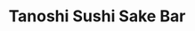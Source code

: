 ---
layout: place
title: "Tanoshi Sushi Sake Bar"
permalink: /new-york/new-york/tanoshi-sushi-sake-bar.html
stateAbbr: NY
stateName: New York
cityName: New York
seo:
  name: "Tanoshi Sushi Sake Bar"
  type: Restaurant
  links: http://tanoshisushinyc.com/?y_source=1_MjIzNzEyNzYtNzE1LWxvY2F0aW9uLndlYnNpdGU%3D
description: "Small, low-key Japanese pick offering high-quality omakase meals & a BYO policy. Tanoshi Sushi Sake Bar serves delicious sushi in New York, New York. Try fresh Japanese dishes for a great dining experience. Available for takeout, delivery, lunch, and dinner."
place_id: ChIJd35w0MZYwokR7LgKqfX4tXM
photos:
  - name: >-
      places/ChIJd35w0MZYwokR7LgKqfX4tXM/photos/AeeoHcLKQmUnZjC3K26mugd8uyVDKc3VceXK1BKHqepl-X4eWa8i3YdupvtUCL2JN1mLGWvQPd0F55A91YfvLYWNI243EQDrcOUQHLeqE02wP1mZwDw31794Zw-8Fa6kJtveJcxUPj0olsal-JeiNcVX5FluLrI1kWm-cnQ6QBj4Lk7vMBagdRnekCakLj94QH0qSNybmHJkln9kJu-8eyDFnLulk7e0u5HjUUBrO7wtHPFXYReI6pW7a1dGow5TpEjjHmoaar4B1HTYaUQbhPEgAuI-ulx7jze2YXh6izXddQNK6A-VE-yBe1Co7MO4ZVRunTzS91VNRNJtDNPG65c7UIq8NIJ1dmlGl5mz_W-ew8_3GmW9X0LFgUCgJvRAvioxpW3jlGCWJgwL-W_40aRZ4CDYnaZGg79-OgmUlAskJaQ
    widthPx: 3024
    heightPx: 4032
    authorAttributions:
      - displayName: H C
        uri: https://maps.google.com/maps/contrib/111005074399886173100
        photoUri: >-
          https://lh3.googleusercontent.com/a-/ALV-UjUZnGkLWYIYPSNYZytkmHqh_sMby5rFF59-3smnm1qv7FqU43pF=s100-p-k-no-mo
    flagContentUri: >-
      https://www.google.com/local/imagery/report/?cb_client=maps_api_places.places_api&image_key=!1e10!2sCIHM0ogKEICAgMCwoI_8Nw&hl=en-US
    googleMapsUri: >-
      https://www.google.com/maps/place//data=!3m4!1e2!3m2!1sCIHM0ogKEICAgMCwoI_8Nw!2e10!4m2!3m1!1s0x89c258c6d0707e77:0x73b5f8f5a90ab8ec
  - name: >-
      places/ChIJd35w0MZYwokR7LgKqfX4tXM/photos/AeeoHcLz2BEpwuTeXSrucIGg6n_JH6Y63hVitoZzSAzCTCpkB8zIcJsmLZySB9Slgy7onIPmDk5wfyhaYLwyXfQWTLMK-LzTwmumcooD7CSDf28Ba54xn3aOf9MA2GRPkPfdJiz_OXNhP1oImyYVSjTKF4trQqvhzyRjYbv2wW6wV9UCtZ8KsqfAyjlq5osI2rqsZ3iQ7k-geQ6CTzqzVyySJWNzQ7OeQKp0QyP_sF8TMdxTkIcDVOH_mi1btNfiVcIEAedNqI3xbrhxXo1Mp82zOzY83zit68fM9Tf6Hhmc
    widthPx: 1000
    heightPx: 750
    authorAttributions:
      - displayName: Tanoshi Sushi Sake Bar
        uri: https://maps.google.com/maps/contrib/102659668981876945027
        photoUri: >-
          https://lh3.googleusercontent.com/a-/ALV-UjUOPV8ERZhLB6wKKFqQcG1IHF5NcBfuXj8GfGHcGHeaPgQq=s100-p-k-no-mo
    flagContentUri: >-
      https://www.google.com/local/imagery/report/?cb_client=maps_api_places.places_api&image_key=!1e10!2sAF1QipOlKOZEMy7EAis2T4RCn1DgflFJ-pIz7l4SPw&hl=en-US
    googleMapsUri: >-
      https://www.google.com/maps/place//data=!3m4!1e2!3m2!1sAF1QipOlKOZEMy7EAis2T4RCn1DgflFJ-pIz7l4SPw!2e10!4m2!3m1!1s0x89c258c6d0707e77:0x73b5f8f5a90ab8ec
  - name: >-
      places/ChIJd35w0MZYwokR7LgKqfX4tXM/photos/AeeoHcKu7ubOLD2gnF7G4drROrvMPSuNpC59Dh7RmMj0HUdnKHO12rFnt0ohZNYM4u5_8L_eRCa2TegezcrNkNyxJjZQfvU1GfiZl0HskZ-j-dz7kTSbLacDkrJUU115RhnKpPDjRBBmjHp6Z3HsPa9wciULveYhLWRPuP6XucZPhWGIUhosNnCZHWCz2EUZSr50M0K43NCwv9_tj1JD_8KmAL0sRGHn6slcdeAUXvppTYQLV0ePFgIk7m-3AosRS17Uqas9R65JRa6H3hRXt9DFW7MzUnX1GFV4KFoSDDpR
    widthPx: 820
    heightPx: 312
    authorAttributions:
      - displayName: Tanoshi Sushi Sake Bar
        uri: https://maps.google.com/maps/contrib/102659668981876945027
        photoUri: >-
          https://lh3.googleusercontent.com/a-/ALV-UjUOPV8ERZhLB6wKKFqQcG1IHF5NcBfuXj8GfGHcGHeaPgQq=s100-p-k-no-mo
    flagContentUri: >-
      https://www.google.com/local/imagery/report/?cb_client=maps_api_places.places_api&image_key=!1e10!2sAF1QipMATyL4uq2cAVMCS2A58hFcnDqiEYVyO-QRow&hl=en-US
    googleMapsUri: >-
      https://www.google.com/maps/place//data=!3m4!1e2!3m2!1sAF1QipMATyL4uq2cAVMCS2A58hFcnDqiEYVyO-QRow!2e10!4m2!3m1!1s0x89c258c6d0707e77:0x73b5f8f5a90ab8ec
  - name: >-
      places/ChIJd35w0MZYwokR7LgKqfX4tXM/photos/AeeoHcJjpFQ2J2X-VhFqDU8mOXHezo5cjFNuEZyjoM_1rvQs1yFq4UlglNLINROwFi63iVywQcsCm-u1PSUh2yaIurzsh9i5za1gzodsPYd3l_Z_oY14S3G-iuF6LrfyRafNL60rEmmNju-M1_sJ7cE0asQtJF304dpetquwGzb8q07n037KigpvKteVZRcah_7qRrkMZJPw-4xRcZ5wcHvaZVt6NmLADeJUXnmNJShLW9by0fCzBjb6_mxo3ub7CqhjUjMujWJARkHGvlbmalSIQ9qfx4PZyVLve9exlII9isltqvWznUKTSeUALt4seLi_2UUyD93gAQVq4m0joDGNiU-6RBYYzODb2ByEbW5tGp8KK_qW32ventP1l3CmwckcTgMyW0lxG1Ok0aosbKovKV9AbQlBMGz0FEXOICXMwNW5FUj9
    widthPx: 4032
    heightPx: 3024
    authorAttributions:
      - displayName: Katie Nelson
        uri: https://maps.google.com/maps/contrib/104909516826645911456
        photoUri: >-
          https://lh3.googleusercontent.com/a-/ALV-UjVXRmsozVGhTmAFfOFdJoT4z2m0Lf1vKWIVPXOu3xuJlYbAD0fI=s100-p-k-no-mo
    flagContentUri: >-
      https://www.google.com/local/imagery/report/?cb_client=maps_api_places.places_api&image_key=!1e10!2sCIHM0ogKEICAgIDr2ffsuwE&hl=en-US
    googleMapsUri: >-
      https://www.google.com/maps/place//data=!3m4!1e2!3m2!1sCIHM0ogKEICAgIDr2ffsuwE!2e10!4m2!3m1!1s0x89c258c6d0707e77:0x73b5f8f5a90ab8ec
  - name: >-
      places/ChIJd35w0MZYwokR7LgKqfX4tXM/photos/AeeoHcIhhrunTQmhR0mvyhxg1ZBTdJKgXXhfysnWo0b4yq5wdgA-CRyiqWBwHUbr7fH4nLw0C-6nxHysgELu04e-IVpaFu1kK4S8_NoUl4JiHN9iFWuioYJoxWSGF5MGhwcPNjjbSoTLdwiXc2QMtcKdGDWZzmw-_jL9jHTXKSqBFlCj0a2NG3QqsQgIkKOWQwEvAakvSVNpuKPF5BdZABTlaf8uSwJKhOPuVzHX0hLLQNnxOyownUDfgWzoyiH5wuNO7v6vZ14eV_wzOBnYPco68UZyZrfP1jMmcQ4JCncq
    widthPx: 1000
    heightPx: 664
    authorAttributions:
      - displayName: Tanoshi Sushi Sake Bar
        uri: https://maps.google.com/maps/contrib/102659668981876945027
        photoUri: >-
          https://lh3.googleusercontent.com/a-/ALV-UjUOPV8ERZhLB6wKKFqQcG1IHF5NcBfuXj8GfGHcGHeaPgQq=s100-p-k-no-mo
    flagContentUri: >-
      https://www.google.com/local/imagery/report/?cb_client=maps_api_places.places_api&image_key=!1e10!2sAF1QipOrqwNzyMf8dmqUm1g44rTCIcipCspfEynVnw&hl=en-US
    googleMapsUri: >-
      https://www.google.com/maps/place//data=!3m4!1e2!3m2!1sAF1QipOrqwNzyMf8dmqUm1g44rTCIcipCspfEynVnw!2e10!4m2!3m1!1s0x89c258c6d0707e77:0x73b5f8f5a90ab8ec
  - name: >-
      places/ChIJd35w0MZYwokR7LgKqfX4tXM/photos/AeeoHcIMAT2rs9eUEP39voZniedSL-soQi0K5zKIMrR6HvDDeok1qv7qflLZ1m3KIOMscyrEwwOOQ1S4LdF7m_7tItJbO2YBS5eCUFfJ8kYj4ghWGliAjjloPjJ5hupb17axezN-45nO2Kq0FkefFAAVBWYQCPsM_qt7ARuMgo6P0paNNghmo4GlilmHEtLyWr9y3--r_hEEpF3iSWBoKMHuj4oUiZ-vgO8qj1U_9PZtAwR1VxTXok3ZSo9td4nZjUODzo1DnB4AiZInO4gcpx4RgHj866v9-m55lOn6BFbKflwooZ377VikmBUrm7tcYE3JUYrU6TSU7U1rPG-HUTlYMZrYVOt0SkEWblaGGgzofTVtXunG46CygWvA4wmygptYuOyaLWSmWbeuobJVtqhSWf_iaZ7woG-i-9dMdVKrRllHG_Ey
    widthPx: 4800
    heightPx: 4436
    authorAttributions:
      - displayName: Edward M
        uri: https://maps.google.com/maps/contrib/101762780361561123522
        photoUri: >-
          https://lh3.googleusercontent.com/a/ACg8ocKnT5Wq6mjDSweR277mmyvwCkD4cWoAr9MpgCp4hZFyRl40rZEp=s100-p-k-no-mo
    flagContentUri: >-
      https://www.google.com/local/imagery/report/?cb_client=maps_api_places.places_api&image_key=!1e10!2sCIHM0ogKEICAgIDpguHW8gE&hl=en-US
    googleMapsUri: >-
      https://www.google.com/maps/place//data=!3m4!1e2!3m2!1sCIHM0ogKEICAgIDpguHW8gE!2e10!4m2!3m1!1s0x89c258c6d0707e77:0x73b5f8f5a90ab8ec
  - name: >-
      places/ChIJd35w0MZYwokR7LgKqfX4tXM/photos/AeeoHcK5AyfI6L3CsNTYNZIXfxpCwrMmHD-gxBp-w7YT6onjEjg4OdihOTcwmDwsUN3hBlLtgXOO48X7x8jQ0hFtD-06Sm3y-GwlARNcu-iSd4mtGrNpczRbYOUQOPyD025ZOSD37IPFMbpM2XeBTVQGgm0tNGtPYzSeFmZG9HVJMnhPJqAHW9elR_ibspTiMtzpWdEHoCw_6703ixzv2WcxHxYM6hBZzTtNPVUvDbXNsl01mkLAuP5up1CRfEb_6_SXq1MTGvsffyzJ46YgTNyMKOb6fvQPCfjmGxSv2pwn63mQtglb2xoRRNPq0jkbYw1L1WneHbeCN6jwnBbs8COxm2s1ARtuDSJrAgJMDeinZlNsPs1_yfpFfB6vGRVx547Hkmf0nHbehQPzuev2O002VHccFVqqCeK-8J4Il4QoqT5iRw
    widthPx: 4800
    heightPx: 3648
    authorAttributions:
      - displayName: Edward M
        uri: https://maps.google.com/maps/contrib/101762780361561123522
        photoUri: >-
          https://lh3.googleusercontent.com/a/ACg8ocKnT5Wq6mjDSweR277mmyvwCkD4cWoAr9MpgCp4hZFyRl40rZEp=s100-p-k-no-mo
    flagContentUri: >-
      https://www.google.com/local/imagery/report/?cb_client=maps_api_places.places_api&image_key=!1e10!2sCIHM0ogKEICAgIDpguHWMg&hl=en-US
    googleMapsUri: >-
      https://www.google.com/maps/place//data=!3m4!1e2!3m2!1sCIHM0ogKEICAgIDpguHWMg!2e10!4m2!3m1!1s0x89c258c6d0707e77:0x73b5f8f5a90ab8ec
  - name: >-
      places/ChIJd35w0MZYwokR7LgKqfX4tXM/photos/AeeoHcJabqTuCUZT1PmqgbnagJLCsOensATtFN5BqNiDeRVwplTPN3Xz_leyQSdeHcR7wz0T9PSG8ic7CoR025xUJO9fmC5kS2C8dttoPr8ZhHIByXcKuLWyuowaIQIPlgZbP4-B96IT-KNj__My8kjfo5D_NWnptTydIL6hKrARBmUyeswFrb3g0jFegHy-AhKSS3MWfe7h9czXZq2977Bx8v0MoLiDTqr7c5Q9gQobdi8QnGJMIWnVJD72GD1LVd6Z5pdVvhqeJP7ehe63eig_cmbtPInZkm7hBGdNfvdI
    widthPx: 750
    heightPx: 1000
    authorAttributions:
      - displayName: Tanoshi Sushi Sake Bar
        uri: https://maps.google.com/maps/contrib/102659668981876945027
        photoUri: >-
          https://lh3.googleusercontent.com/a-/ALV-UjUOPV8ERZhLB6wKKFqQcG1IHF5NcBfuXj8GfGHcGHeaPgQq=s100-p-k-no-mo
    flagContentUri: >-
      https://www.google.com/local/imagery/report/?cb_client=maps_api_places.places_api&image_key=!1e10!2sAF1QipNKQXdrshMSjh493kHCL93RThu7VFF7Cnb3iQ&hl=en-US
    googleMapsUri: >-
      https://www.google.com/maps/place//data=!3m4!1e2!3m2!1sAF1QipNKQXdrshMSjh493kHCL93RThu7VFF7Cnb3iQ!2e10!4m2!3m1!1s0x89c258c6d0707e77:0x73b5f8f5a90ab8ec
  - name: >-
      places/ChIJd35w0MZYwokR7LgKqfX4tXM/photos/AeeoHcIwBPn7ACoPw4_lV8wzlF8m9BFBfYel1I1Jxw2tp5_S_YQf_ii3WKa16EOFr0PPeG6Frz3lsXIejjHiDX6rYeppdkA8zpTxlfmkl1VCLuBtIJXGvA14Bd2Whgeso7FE3cetSBFu4z6dkraI1ejIObioMYc8fN6-VBIJ5_g6s7gfQ0zNAtMxkPJx0_lHgOeaK749pRXtfl8k3sGKbP-CKQOXwuR8E6uBpgIZNhzj2pNbusttzlmLhPiNHMoQr-RGMY65YfHIqO1TahMR4aGEwsXnc63FQw8_fX8XMKHsj14m-eeXy7WR8ZJcIOR5CbABo5vOky0rSQqeOfHBUu2XzVscA_hN4wISesICTWw_jnqtRPsnsYCjr_nINl9a5hs8grHB2KcKalQI__ROzPZ9luCA7jIXl6dYoCuQRIJ9IttLfw
    widthPx: 4000
    heightPx: 3000
    authorAttributions:
      - displayName: Amos Choi
        uri: https://maps.google.com/maps/contrib/114097648328812310023
        photoUri: >-
          https://lh3.googleusercontent.com/a/ACg8ocJF5kYMC8OoNxjfo37E7sbpMrjItAMUQ99e6jxFV6FwJA_JhTU=s100-p-k-no-mo
    flagContentUri: >-
      https://www.google.com/local/imagery/report/?cb_client=maps_api_places.places_api&image_key=!1e10!2sCIHM0ogKEICAgID7gYPMUA&hl=en-US
    googleMapsUri: >-
      https://www.google.com/maps/place//data=!3m4!1e2!3m2!1sCIHM0ogKEICAgID7gYPMUA!2e10!4m2!3m1!1s0x89c258c6d0707e77:0x73b5f8f5a90ab8ec
  - name: >-
      places/ChIJd35w0MZYwokR7LgKqfX4tXM/photos/AeeoHcL4cbHs0HZ58mOzniUg-WiZzRZ60JpEbp83ASdWVskxDLbR0WiyEkUeKmDDd_xPsQCJ3wDgTH2BPE9Si_cJ78Db6Gsn5ZA3H8ZcgYvgLtcFLXtiUKy560MZc33OYNGW2VMhQjaA6T2qLbZeSKziG80oYsYoQAdlcOnqxaMie5pvnYVxx4vNnDam2cSMTFJ6ArLK7bTgff2H8k1i1B6QQgEt1w54l4KotJ6WcGfQhCgqNMrhwSUx4HPnKpAWUKJGieFPy1QkroupkQGp7EJASfaItzcZzkhzvVeglOEZ
    widthPx: 1080
    heightPx: 1080
    authorAttributions:
      - displayName: Tanoshi Sushi Sake Bar
        uri: https://maps.google.com/maps/contrib/102659668981876945027
        photoUri: >-
          https://lh3.googleusercontent.com/a-/ALV-UjUOPV8ERZhLB6wKKFqQcG1IHF5NcBfuXj8GfGHcGHeaPgQq=s100-p-k-no-mo
    flagContentUri: >-
      https://www.google.com/local/imagery/report/?cb_client=maps_api_places.places_api&image_key=!1e10!2sAF1QipNnIftNctYcyV2fA1IEAMbS8X_QhcUGOos2VQ&hl=en-US
    googleMapsUri: >-
      https://www.google.com/maps/place//data=!3m4!1e2!3m2!1sAF1QipNnIftNctYcyV2fA1IEAMbS8X_QhcUGOos2VQ!2e10!4m2!3m1!1s0x89c258c6d0707e77:0x73b5f8f5a90ab8ec
address: 1372 York Ave, New York, NY 10021, USA
street: 1372 York Ave
city: New York
state: NY
zip: '10021'
country: USA
neighborhood: null
latitude: '40.767632'
longitude: '-73.952964'
accessibility_options:
  wheelchairAccessibleParking: false
  wheelchairAccessibleEntrance: true
  wheelchairAccessibleSeating: true
business_status: OPERATIONAL
name: Tanoshi Sushi Sake Bar
google_maps_links:
  directionsUri: >-
    https://www.google.com/maps/dir//''/data=!4m7!4m6!1m1!4e2!1m2!1m1!1s0x89c258c6d0707e77:0x73b5f8f5a90ab8ec!3e0
  placeUri: https://maps.google.com/?cid=8337844019133069548
  writeAReviewUri: >-
    https://www.google.com/maps/place//data=!4m3!3m2!1s0x89c258c6d0707e77:0x73b5f8f5a90ab8ec!12e1
  reviewsUri: >-
    https://www.google.com/maps/place//data=!4m4!3m3!1s0x89c258c6d0707e77:0x73b5f8f5a90ab8ec!9m1!1b1
  photosUri: >-
    https://www.google.com/maps/place//data=!4m3!3m2!1s0x89c258c6d0707e77:0x73b5f8f5a90ab8ec!10e5
primary_type: Sushi Restaurant
opening_hours:
  regular: null
  current: null
secondary_opening_hours:
  regular:
    weekdayDescriptions: null
    type: null
  current:
    weekdayDescriptions: null
    type: null
phone: (917) 265-8254
price_level: PRICE_LEVEL_EXPENSIVE
price_range: $100 &ndash; & up
rating: '4.7'
rating_count: 0
website: >-
  http://tanoshisushinyc.com/?y_source=1_MjIzNzEyNzYtNzE1LWxvY2F0aW9uLndlYnNpdGU%3D
reviews:
  - name: >-
      places/ChIJd35w0MZYwokR7LgKqfX4tXM/reviews/ChdDSUhNMG9nS0VJQ0FnSURfMWRiTnZBRRAB
    relativePublishTimeDescription: 2 months ago
    rating: 2
    text:
      text: >-
        This was the worst sushi experience I’ve ever had. The rice was entirely
        unsuitable for sushi – it lacked the light, fluffy texture and didn’t
        gently fall apart in the mouth. Instead, it was dense, sticky, and felt
        more like a large lump of rice or mochi. Despite using good-quality
        fish, the sushi itself was tasteless and poorly made, far worse than
        even grocery store sushi.


        The sushi chef seemed inexperienced in traditional omakase preparation.
        I was particularly surprised by how the sushi was presented without any
        thought or care for direction, something I’ve never seen at an omakase
        restaurant before. Additionally, hygiene was concerning, as the chef
        used the same gloved hands to handle sushi and touch various items
        around the kitchen. It made for a very unpleasant experience, to the
        point where I wanted to leave halfway through.


        While the fish itself was decent, the poor execution of the sushi
        overshadowed everything else. Considering the restaurant’s previously
        strong reputation, it’s clear that something has changed – likely a
        shift in management or ownership. Unfortunately, this once-celebrated
        establishment no longer meets its past standards.
      languageCode: en
    originalText:
      text: >-
        This was the worst sushi experience I’ve ever had. The rice was entirely
        unsuitable for sushi – it lacked the light, fluffy texture and didn’t
        gently fall apart in the mouth. Instead, it was dense, sticky, and felt
        more like a large lump of rice or mochi. Despite using good-quality
        fish, the sushi itself was tasteless and poorly made, far worse than
        even grocery store sushi.


        The sushi chef seemed inexperienced in traditional omakase preparation.
        I was particularly surprised by how the sushi was presented without any
        thought or care for direction, something I’ve never seen at an omakase
        restaurant before. Additionally, hygiene was concerning, as the chef
        used the same gloved hands to handle sushi and touch various items
        around the kitchen. It made for a very unpleasant experience, to the
        point where I wanted to leave halfway through.


        While the fish itself was decent, the poor execution of the sushi
        overshadowed everything else. Considering the restaurant’s previously
        strong reputation, it’s clear that something has changed – likely a
        shift in management or ownership. Unfortunately, this once-celebrated
        establishment no longer meets its past standards.
      languageCode: en
    authorAttribution:
      displayName: J K
      uri: https://www.google.com/maps/contrib/102612039202933196302/reviews
      photoUri: >-
        https://lh3.googleusercontent.com/a-/ALV-UjWJQxSm62AzyofpWF6HcBkKHhRkXfQ4IQacesfAROmkrCkP-fMa=s128-c0x00000000-cc-rp-mo-ba2
    publishTime: '2025-01-25T22:34:12.804168Z'
    flagContentUri: >-
      https://www.google.com/local/review/rap/report?postId=ChdDSUhNMG9nS0VJQ0FnSURfMWRiTnZBRRAB&d=17924085&t=1
    googleMapsUri: >-
      https://www.google.com/maps/reviews/data=!4m6!14m5!1m4!2m3!1sChdDSUhNMG9nS0VJQ0FnSURfMWRiTnZBRRAB!2m1!1s0x89c258c6d0707e77:0x73b5f8f5a90ab8ec
  - name: >-
      places/ChIJd35w0MZYwokR7LgKqfX4tXM/reviews/ChZDSUhNMG9nS0VJQ0FnSUNuaDlhN0R3EAE
    relativePublishTimeDescription: 6 months ago
    rating: 5
    text:
      text: >-
        Every piece was a delicacy, thank you for the omakase experience! I
        loved the fact that the sole focus was on the food itself - not on the
        decoration, etc. - and that it’s BYOB. The environment was also very
        relaxed. Highly recommend!
      languageCode: en
    originalText:
      text: >-
        Every piece was a delicacy, thank you for the omakase experience! I
        loved the fact that the sole focus was on the food itself - not on the
        decoration, etc. - and that it’s BYOB. The environment was also very
        relaxed. Highly recommend!
      languageCode: en
    authorAttribution:
      displayName: Sophie M
      uri: https://www.google.com/maps/contrib/104972825749559113720/reviews
      photoUri: >-
        https://lh3.googleusercontent.com/a/ACg8ocIPITZqf5madO7VG6t5OmdzFCyYziqJnLoMASEAiL0KIwrU_g=s128-c0x00000000-cc-rp-mo-ba2
    publishTime: '2024-09-30T14:23:53.043377Z'
    flagContentUri: >-
      https://www.google.com/local/review/rap/report?postId=ChZDSUhNMG9nS0VJQ0FnSUNuaDlhN0R3EAE&d=17924085&t=1
    googleMapsUri: >-
      https://www.google.com/maps/reviews/data=!4m6!14m5!1m4!2m3!1sChZDSUhNMG9nS0VJQ0FnSUNuaDlhN0R3EAE!2m1!1s0x89c258c6d0707e77:0x73b5f8f5a90ab8ec
  - name: >-
      places/ChIJd35w0MZYwokR7LgKqfX4tXM/reviews/ChdDSUhNMG9nS0VJQ0FnTUR3ME0zd2tBRRAB
    relativePublishTimeDescription: 3 weeks ago
    rating: 5
    text:
      text: >-
        If you’re looking for an authentic omakase experience, look no
        further—this place is the real deal. Every piece of sushi was a
        masterpiece, with the kind of precision and freshness that makes you
        momentarily forget every other meal you’ve ever had. Chef Tomoki
        elevated the entire experience, not just with his incredible skill, but
        with his humor and personality. He had us laughing between bites of
        perfectly crafted sushi, making the meal feel both intimate and
        unforgettable.


        From the melt-in-your-mouth fish to the perfectly seasoned rice, every
        course was a journey of flavors. If you appreciate true Japanese
        craftsmanship this is the omakase spot for you. Can’t wait to come back!
      languageCode: en
    originalText:
      text: >-
        If you’re looking for an authentic omakase experience, look no
        further—this place is the real deal. Every piece of sushi was a
        masterpiece, with the kind of precision and freshness that makes you
        momentarily forget every other meal you’ve ever had. Chef Tomoki
        elevated the entire experience, not just with his incredible skill, but
        with his humor and personality. He had us laughing between bites of
        perfectly crafted sushi, making the meal feel both intimate and
        unforgettable.


        From the melt-in-your-mouth fish to the perfectly seasoned rice, every
        course was a journey of flavors. If you appreciate true Japanese
        craftsmanship this is the omakase spot for you. Can’t wait to come back!
      languageCode: en
    authorAttribution:
      displayName: Welldone Lighting
      uri: https://www.google.com/maps/contrib/112602444735948297211/reviews
      photoUri: >-
        https://lh3.googleusercontent.com/a-/ALV-UjULJXQNmlD6wbFWTEer2uFh4zIHQaf4teDNop3qif9dLRLNJCAS=s128-c0x00000000-cc-rp-mo
    publishTime: '2025-03-22T20:55:47.045333Z'
    flagContentUri: >-
      https://www.google.com/local/review/rap/report?postId=ChdDSUhNMG9nS0VJQ0FnTUR3ME0zd2tBRRAB&d=17924085&t=1
    googleMapsUri: >-
      https://www.google.com/maps/reviews/data=!4m6!14m5!1m4!2m3!1sChdDSUhNMG9nS0VJQ0FnTUR3ME0zd2tBRRAB!2m1!1s0x89c258c6d0707e77:0x73b5f8f5a90ab8ec
  - name: >-
      places/ChIJd35w0MZYwokR7LgKqfX4tXM/reviews/ChZDSUhNMG9nS0VJQ0FnSURmM1BMelhnEAE
    relativePublishTimeDescription: 3 months ago
    rating: 2
    text:
      text: >-
        We visited Tanoshi Sushi Sake Bar mainly because of their stellar
        reviews, and I truly wish I could add another five stars here because
        their food absolutely deserves it. Lazarus, our Hispanic sushi chef, has
        completely embraced his role and delivered an incredible dining
        experience. He was even somewhat of a "Soup Nazi" — berating my wife for
        putting a slice of ginger on one of the dishes. I respect their
        traditionalism and dedication to detail, and the results were undeniably
        scrumptious.


        However, I am deducting stars for a few reasons:


        1. The Chairs: The seating is downright uncomfortable—cheap, swiveling
        bar stools with no back support. For the kind of dining experience
        they’re aiming to offer, this simply doesn’t cut it.


        2. Ambiance and Price: The restaurant feels about 20-30% too expensive
        for the overall experience. While the sushi itself is unforgettable, the
        setting doesn’t match the price point. Investing in better chairs and
        upgrading the decor could elevate the atmosphere to match the quality of
        the food.


        I’m rooting for this place and genuinely hope they make some changes
        because their sushi is exceptional. With a few adjustments, they have
        the potential to create a dining experience as memorable as their
        dishes.
      languageCode: en
    originalText:
      text: >-
        We visited Tanoshi Sushi Sake Bar mainly because of their stellar
        reviews, and I truly wish I could add another five stars here because
        their food absolutely deserves it. Lazarus, our Hispanic sushi chef, has
        completely embraced his role and delivered an incredible dining
        experience. He was even somewhat of a "Soup Nazi" — berating my wife for
        putting a slice of ginger on one of the dishes. I respect their
        traditionalism and dedication to detail, and the results were undeniably
        scrumptious.


        However, I am deducting stars for a few reasons:


        1. The Chairs: The seating is downright uncomfortable—cheap, swiveling
        bar stools with no back support. For the kind of dining experience
        they’re aiming to offer, this simply doesn’t cut it.


        2. Ambiance and Price: The restaurant feels about 20-30% too expensive
        for the overall experience. While the sushi itself is unforgettable, the
        setting doesn’t match the price point. Investing in better chairs and
        upgrading the decor could elevate the atmosphere to match the quality of
        the food.


        I’m rooting for this place and genuinely hope they make some changes
        because their sushi is exceptional. With a few adjustments, they have
        the potential to create a dining experience as memorable as their
        dishes.
      languageCode: en
    authorAttribution:
      displayName: yochai maital
      uri: https://www.google.com/maps/contrib/101273372590800160989/reviews
      photoUri: >-
        https://lh3.googleusercontent.com/a-/ALV-UjXTHDCEp3iiGGlBTAQcUAlu9gr1BsCCC1s4WEPRyUukt3j2aJct=s128-c0x00000000-cc-rp-mo-ba4
    publishTime: '2025-01-04T16:58:43.001027Z'
    flagContentUri: >-
      https://www.google.com/local/review/rap/report?postId=ChZDSUhNMG9nS0VJQ0FnSURmM1BMelhnEAE&d=17924085&t=1
    googleMapsUri: >-
      https://www.google.com/maps/reviews/data=!4m6!14m5!1m4!2m3!1sChZDSUhNMG9nS0VJQ0FnSURmM1BMelhnEAE!2m1!1s0x89c258c6d0707e77:0x73b5f8f5a90ab8ec
  - name: >-
      places/ChIJd35w0MZYwokR7LgKqfX4tXM/reviews/ChZDSUhNMG9nS0VJQ0FnTUNJNzhYUmFnEAE
    relativePublishTimeDescription: a week ago
    rating: 1
    text:
      text: >-
        The worst omakase experience I’ve ever had.

        I came in for lunch and ordered the $60, 6 piece set. Every piece of
        fish tasted watery, mushy, and completely lacked flavor some even had a
        bad smell. It was clear the fish was not fresh at all. I left feeling
        really disappointed and honestly a bit sick.


        What’s worse, it’s very obvious that this restaurant doesn’t care about
        their customers they just want to get rid of old, unfresh fish and make
        a quick buck. The main chef didn’t seem to care at all about what he was
        making. He was chatting with his coworkers the entire time, totally
        checked out. I couldn’t help but wonder did he even think about what he
        was serving?


        I walked in because of the good Google reviews, but I want to warn
        others: don’t let the ratings fool you. This meal ruined my whole day.
        Be careful before you waste your time and money here.
      languageCode: en
    originalText:
      text: >-
        The worst omakase experience I’ve ever had.

        I came in for lunch and ordered the $60, 6 piece set. Every piece of
        fish tasted watery, mushy, and completely lacked flavor some even had a
        bad smell. It was clear the fish was not fresh at all. I left feeling
        really disappointed and honestly a bit sick.


        What’s worse, it’s very obvious that this restaurant doesn’t care about
        their customers they just want to get rid of old, unfresh fish and make
        a quick buck. The main chef didn’t seem to care at all about what he was
        making. He was chatting with his coworkers the entire time, totally
        checked out. I couldn’t help but wonder did he even think about what he
        was serving?


        I walked in because of the good Google reviews, but I want to warn
        others: don’t let the ratings fool you. This meal ruined my whole day.
        Be careful before you waste your time and money here.
      languageCode: en
    authorAttribution:
      displayName: yuhan ye
      uri: https://www.google.com/maps/contrib/114646671269257222174/reviews
      photoUri: >-
        https://lh3.googleusercontent.com/a/ACg8ocIdO3D1mWtRweT13uaBFKt5seZSRjesyMGMQ6foSyY2VbvRiYQ=s128-c0x00000000-cc-rp-mo
    publishTime: '2025-04-05T17:47:42.380390Z'
    flagContentUri: >-
      https://www.google.com/local/review/rap/report?postId=ChZDSUhNMG9nS0VJQ0FnTUNJNzhYUmFnEAE&d=17924085&t=1
    googleMapsUri: >-
      https://www.google.com/maps/reviews/data=!4m6!14m5!1m4!2m3!1sChZDSUhNMG9nS0VJQ0FnTUNJNzhYUmFnEAE!2m1!1s0x89c258c6d0707e77:0x73b5f8f5a90ab8ec
parking_options:
  freeParkingLot: false
  paidStreetParking: true
  valetParking: false
payment_options:
  acceptsCreditCards: true
  acceptsCashOnly: false
allow_dogs: null
curbside_pickup: false
delivery: true
dine_in: true
good_for_children: false
good_for_groups: null
good_for_sports: false
live_music: false
menu_for_children: false
outdoor_seating: false
reservable: true
restroom: true
serves_beer: true
serves_breakfast: false
serves_brunch: false
serves_cocktails: false
serves_coffee: false
serves_dinner: true
serves_dessert: false
serves_lunch: true
serves_vegetarian_food: false
serves_wine: true
takeout: true
update_category: essentials
summary: >-
  Small, low-key Japanese pick offering high-quality omakase meals & a BYO
  policy.

---